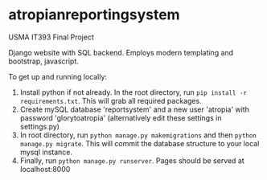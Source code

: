 # atropianreportingsystem
USMA IT393 Final Project

Django website with SQL backend. Employs modern templating and bootstrap, javascript.

To get up and running locally:

1) Install python if not already. In the root directory, run `pip install -r requirements.txt`. This will grab all required packages.
2) Create mySQL database 'reportsystem' and a new user 'atropia' with password 'glorytoatropia' (alternatively edit these settings in settings.py)
3) In root directory, run `python manage.py makemigrations` and then `python manage.py migrate`. This will commit the database structure to your local mysql instance.
4) Finally, run `python manage.py runserver`. Pages should be served at localhost:8000

